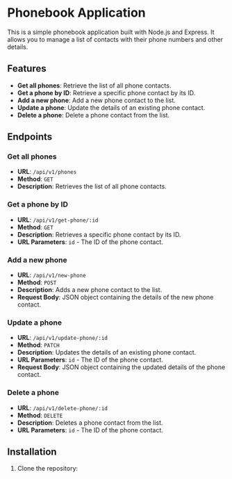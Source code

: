# Phonebook Application

This is a simple phonebook application built with Node.js and Express. It allows you to manage a list of contacts with their phone numbers and other details.

## Features

- **Get all phones**: Retrieve the list of all phone contacts.
- **Get a phone by ID**: Retrieve a specific phone contact by its ID.
- **Add a new phone**: Add a new phone contact to the list.
- **Update a phone**: Update the details of an existing phone contact.
- **Delete a phone**: Delete a phone contact from the list.

## Endpoints

### Get all phones

- **URL**: `/api/v1/phones`
- **Method**: `GET`
- **Description**: Retrieves the list of all phone contacts.

### Get a phone by ID

- **URL**: `/api/v1/get-phone/:id`
- **Method**: `GET`
- **Description**: Retrieves a specific phone contact by its ID.
- **URL Parameters**: `id` - The ID of the phone contact.

### Add a new phone

- **URL**: `/api/v1/new-phone`
- **Method**: `POST`
- **Description**: Adds a new phone contact to the list.
- **Request Body**: JSON object containing the details of the new phone contact.

### Update a phone

- **URL**: `/api/v1/update-phone/:id`
- **Method**: `PATCH`
- **Description**: Updates the details of an existing phone contact.
- **URL Parameters**: `id` - The ID of the phone contact.
- **Request Body**: JSON object containing the updated details of the phone contact.

### Delete a phone

- **URL**: `/api/v1/delete-phone/:id`
- **Method**: `DELETE`
- **Description**: Deletes a phone contact from the list.
- **URL Parameters**: `id` - The ID of the phone contact.

## Installation

1. Clone the repository:
   